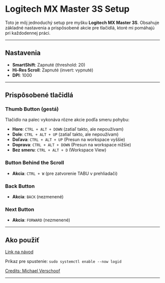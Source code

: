 
# Logitech MX Master 3S Setup

Toto je môj jednoduchý setup pre myšku **Logitech MX Master 3S**. Obsahuje základné nastavenia a prispôsobené akcie pre tlačidlá, ktoré mi pomáhajú pri každodennej práci.

---

## Nastavenia

- **SmartShift**: Zapnuté (threshold: 20)
- **Hi-Res Scroll**: Zapnuté (invert: vypnuté)
- **DPI**: 1000

---

## Prispôsobené tlačidlá

### Thumb Button (gestá)
Tlačidlo na palec vykonáva rôzne akcie podľa smeru pohybu:
- **Hore**: `CTRL + ALT + DOWN` (zatiaľ takto, ale nepoužívam)
- **Dole**: `CTRL + ALT + UP` (zatiaľ takto, ale nepoužívam)
- **Doľava**: `CTRL + ALT + UP` (Presun na workspace vyššie)
- **Doprava**: `CTRL + ALT + DOWN` (Presun na workspace nižšie)
- **Bez smeru**: `CTRL + ALT + D` (Workspace View)


### Button Behind the Scroll
- **Akcia**: `CTRL + W` (pre zatvorenie TABU v prehliadači)

### Back Button
- **Akcia**: `BACK` (nezmenené)

### Next Button
- **Akcia**: `FORWARD` (nezmenené)

---

## Ako použiť
[Link na návod](https://michael-verschoof.medium.com/setting-up-mx-master-mouse-on-linux-aae0e2ce3962)

Príkaz pre spustenie: `sudo systemctl enable --now logid`

[Credits: Michael Verschoof](https://michael-verschoof.medium.com/?source=post_page---byline--aae0e2ce3962---------------------------------------)

---
